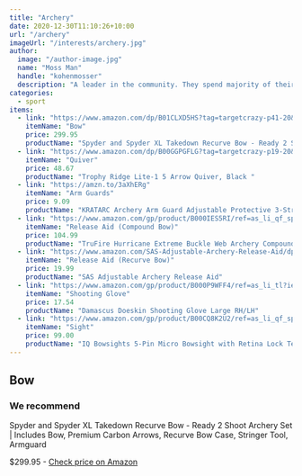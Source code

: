```yaml
---
title: "Archery"
date: 2020-12-30T11:10:26+10:00
url: "/archery"
imageUrl: "/interests/archery.jpg"
author:
  image: "/author-image.jpg"
  name: "Moss Man"
  handle: "kohenmosser"
  description: "A leader in the community. They spend majority of their time fostering and growing the community."
categories:
  - sport
items:
  - link: "https://www.amazon.com/dp/B01CLXD5HS?tag=targetcrazy-p41-20&linkCode=ogi&th=1&psc=1"
    itemName: "Bow"
    price: 299.95
    productName: "Spyder and Spyder XL Takedown Recurve Bow - Ready 2 Shoot Archery Set | Includes Bow, Premium Carbon Arrows, Recurve Bow Case, Stringer Tool, Armguard"
  - link: "https://www.amazon.com/dp/B00GGPGFLG?tag=targetcrazy-p19-20&linkCode=ogi&th=1&psc=1"
    itemName: "Quiver"
    price: 48.67
    productName: "Trophy Ridge Lite-1 5 Arrow Quiver, Black "
  - link: "https://amzn.to/3aXhERg"
    itemName: "Arm Guards"
    price: 9.09
    productName: "KRATARC Archery Arm Guard Adjustable Protective 3-Strap Accessory Lightweight Hunting Target Shooting Adult Unisex"
  - link: "https://www.amazon.com/gp/product/B000IES5RI/ref=as_li_qf_sp_asin_il_tl?ie=UTF8&camp=1789&creative=9325&creativeASIN=B000IES5RI&linkCode=as2&tag=pickabow-20&linkId=DFG2GWZRPTE4UVA6"
    itemName: "Release Aid (Compound Bow)"
    price: 104.99
    productName: "TruFire Hurricane Extreme Buckle Web Archery Compound Bow Release - Adjustable Camo Buckle Wrist Strap"
  - link: "https://www.amazon.com/SAS-Adjustable-Archery-Release-Aid/dp/B00K3SG1HU"
    itemName: "Release Aid (Recurve Bow)"
    price: 19.99
    productName: "SAS Adjustable Archery Release Aid"
  - link: "https://www.amazon.com/gp/product/B000P9WFF4/ref=as_li_tl?ie=UTF8&tag=archery30k-20&camp=1789&creative=9325&linkCode=as2&creativeASIN=B000P9WFF4&linkId=c5bd1ce93d3835c1cc164fa8c437e5b9"
    itemName: "Shooting Glove"
    price: 17.54
    productName: "Damascus Doeskin Shooting Glove Large RH/LH"
  - link: "https://www.amazon.com/gp/product/B00CQ8K2U2/ref=as_li_qf_sp_asin_il_tl?ie=UTF8&camp=1789&creative=9325&creativeASIN=B00CQ8K2U2&linkCode=as2&tag=pickabow-20&linkId=SG4HKJSNL56KWTFJ"
    itemName: "Sight"
    price: 99.00
    productName: "IQ Bowsights 5-Pin Micro Bowsight with Retina Lock Technology,Right Hand, Black "
---
```


## Bow

### We recommend
Spyder and Spyder XL Takedown Recurve Bow - Ready 2 Shoot Archery Set | Includes Bow, Premium Carbon Arrows, Recurve Bow Case, Stringer Tool, Armguard

$299.95 - [Check price on Amazon](https://amzn.to/3htsbF1)
